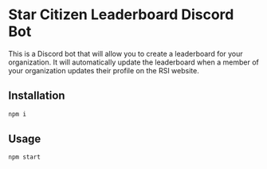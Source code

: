 # Star Citizen Leaderboard Discord Bot

This is a Discord bot that will allow you to create a leaderboard for your organization. It will automatically update the leaderboard when a member of your organization updates their profile on the RSI website.

## Installation

```bash
npm i
```

## Usage

```bash
npm start
```
